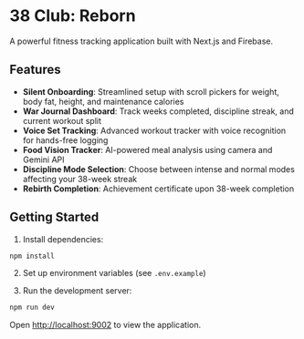 # 38 Club: Reborn

A powerful fitness tracking application built with Next.js and Firebase.

## Features

- **Silent Onboarding**: Streamlined setup with scroll pickers for weight, body fat, height, and maintenance calories
- **War Journal Dashboard**: Track weeks completed, discipline streak, and current workout split
- **Voice Set Tracking**: Advanced workout tracker with voice recognition for hands-free logging
- **Food Vision Tracker**: AI-powered meal analysis using camera and Gemini API
- **Discipline Mode Selection**: Choose between intense and normal modes affecting your 38-week streak
- **Rebirth Completion**: Achievement certificate upon 38-week completion

## Getting Started

1. Install dependencies:
```bash
npm install
```

2. Set up environment variables (see `.env.example`)

3. Run the development server:
```bash
npm run dev
```

Open [http://localhost:9002](http://localhost:9002) to view the application.
